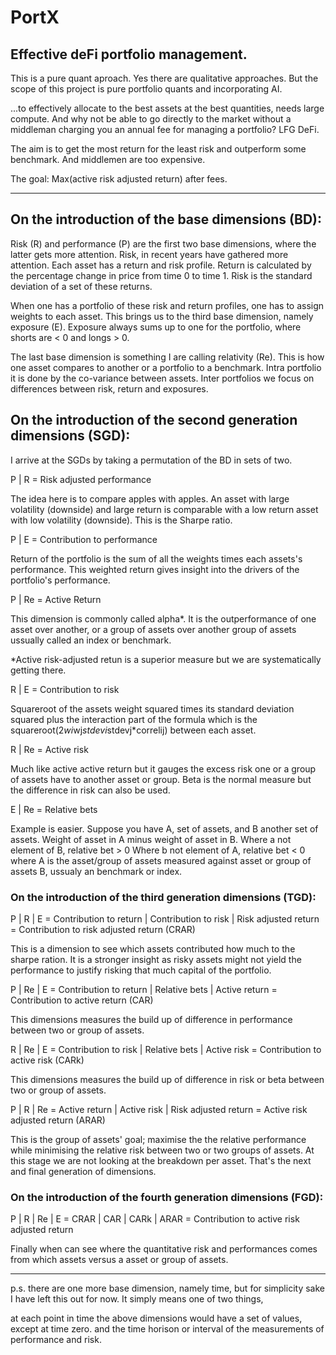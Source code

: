 # PortX

## Effective deFi portfolio management.

This is a pure quant aproach. Yes there are qualitative approaches.
But the scope of this project is pure portfolio quants and incorporating AI.


...to effectively allocate to the best assets at the best quantities, needs
large compute. And why not be able to go directly to the market without a
middleman charging you an annual fee for managing a portfolio? LFG DeFi.


The aim is to get the most return for the least risk and outperform some benchmark.
And middlemen are too expensive.

The goal:
Max(active risk adjusted return) after fees.

---

## On the introduction of the base dimensions (BD):

Risk (R) and performance (P) are the first two base dimensions, 
where the latter gets more attention.
Risk, in recent years have gathered more attention.
Each asset has a return and risk profile. Return is calculated by the percentage
change in price from time 0 to time 1. Risk is the standard deviation of a set of these
returns.

When one has a portfolio of these risk and return profiles,
one has to assign weights to each asset. This brings us to
the third base dimension, namely exposure (E). Exposure always sums up to one
for the portfolio, where shorts are < 0 and longs > 0.

The last base dimension is something I are calling relativity (Re). 
This is how one asset compares to another or a portfolio to a benchmark.
Intra portfolio it is done by the co-variance between assets. Inter portfolios
we focus on differences between risk, return and exposures.

## On the introduction of the second generation dimensions (SGD):

I arrive at the SGDs by taking a permutation of the BD in sets of two.

P | R = Risk adjusted performance

The idea here is to compare apples with apples. An asset with large volatility (downside)
and large return is comparable with a  low return asset with low volatility (downside).
This is the Sharpe ratio.

P | E = Contribution to performance

Return of the portfolio is the sum of all the weights times each assets's performance.
This weighted return gives insight into the drivers of the portfolio's performance.

P | Re = Active Return

This dimension is commonly called alpha*. It is the outperformance of one asset
over another, or a group of assets over another group of assets ussually called
an index or benchmark. 

*Active risk-adjusted retun is a superior measure but we are systematically getting there.

R | E = Contribution to risk

Squareroot of the assets weight squared times its standard deviation squared
plus the interaction part of the formula which is the 
squareroot(2*wi*wj*stdevi*stdevj*correlij) between each asset.

R | Re = Active risk

Much like active active return but it gauges the 
excess risk one or a group of assets have to another asset or group. Beta is the normal 
measure but the difference in risk can also be used.

E | Re = Relative bets

Example is easier.
Suppose you have A, set of assets, and B another set of assets.
Weight of asset in A minus weight of asset in B.
Where a not element of B, relative bet > 0
Where b not element of A, relative bet < 0
where A is the asset/group of assets measured against asset or group 
of assets B, ussualy an benchmark or index.

### On the introduction of the third generation dimensions (TGD):

P | R | E = Contribution to return | Contribution to risk | Risk adjusted return = Contribution to risk adjusted return (CRAR)

This is a dimension to see which assets contributed how much to the sharpe ration. It is a stronger insight
as risky assets might not yield the performance to justify risking that much capital of the portfolio.

P | Re | E = Contribution to return | Relative bets | Active return = Contribution to active return (CAR)

This dimensions measures the build up of difference in performance between two or group of assets.

R | Re | E = Contribution to risk | Relative bets | Active risk = Contribution to active risk (CARk)

This dimensions measures the build up of difference in risk or beta between two or group of assets.

P | R | Re = Active return | Active risk | Risk adjusted return = Active risk adjusted return (ARAR)

This is the group of assets' goal; maximise the the relative performance while minimising the relative
risk between two or two groups of assets. At this stage we are not looking at the breakdown per asset.
That's the next and final generation of dimensions.

### On the introduction of the fourth generation dimensions (FGD):

P | R | Re | E = CRAR | CAR | CARk | ARAR = Contribution to active risk adjusted return

Finally when can see where the quantitative risk and performances comes from which assets 
versus a asset or group of assets.


---

p.s. there are one more base dimension, namely time, but for simplicity
sake I have left this out for now. It simply means one of two things, 

at each point in time the above dimensions would have a set of values, except at time zero.
and the time horison or interval of the measurements of performance and risk.






















